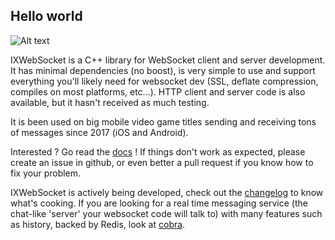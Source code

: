 ## Hello world

![Alt text](https://travis-ci.org/machinezone/IXWebSocket.svg?branch=master) 

IXWebSocket is a C++ library for WebSocket client and server development. It has minimal dependencies (no boost), is very simple to use and support everything you'll likely need for websocket dev (SSL, deflate compression, compiles on most platforms, etc...). HTTP client and server code is also available, but it hasn't received as much testing.

It is been used on big mobile video game titles sending and receiving tons of messages since 2017 (iOS and Android).

Interested ? Go read the [docs](https://bsergean.github.io/IXWebSocket/site/) ! If things don't work as expected, please create an issue in github, or even better a pull request if you know how to fix your problem.

IXWebSocket is actively being developed, check out the [changelog](CHANGELOG.md) to know what's cooking. If you are looking for a real time messaging service (the chat-like 'server' your websocket code will talk to) with many features such as history, backed by Redis, look at [cobra](https://github.com/machinezone/cobra).
